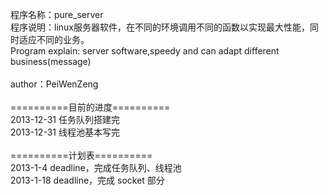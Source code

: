 程序名称：pure_server<br />
程序说明：linux服务器软件，在不同的环境调用不同的函数以实现最大性能，同时适应不同的业务。<br />
Program explain: server software,speedy and can adapt different business(message)<br />
<br />
author：PeiWenZeng<br />
<br />
==========目前的进度==========<br />
2013-12-31 任务队列搭建完<br />
2013-12-31 线程池基本写完<br />
<br />
==========计划表==========<br />
2013-1-4 deadline，完成任务队列、线程池<br />
2013-1-18 deadline，完成 socket 部分
<br />

